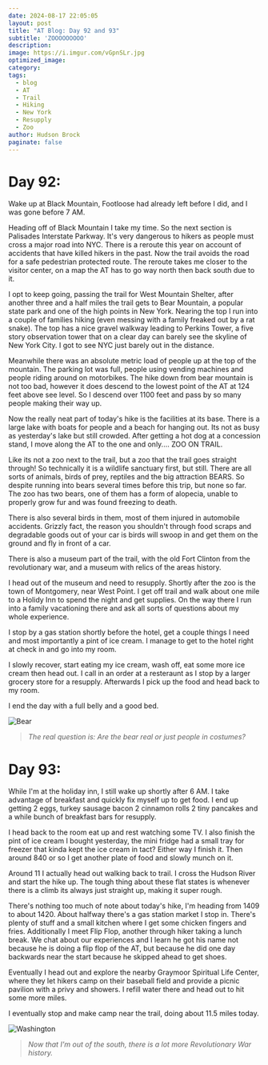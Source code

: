 ```yaml
---
date: 2024-08-17 22:05:05
layout: post
title: "AT Blog: Day 92 and 93"
subtitle: 'ZOOOOOOOOO'
description:
image: https://i.imgur.com/vGpnSLr.jpg
optimized_image: 
category:
tags:
  - blog
  - AT
  - Trail
  - Hiking
  - New York
  - Resupply
  - Zoo
author: Hudson Brock
paginate: false
---
```


# Day 92:

Wake up at Black Mountain, Footloose had already left before I did, and I was gone before 7 AM.

Heading off of Black Mountain I take my time. So the next section is Palisades Interstate Parkway. It's very dangerous to hikers as people must cross a major road into NYC. There is a reroute this year on account of accidents that have killed hikers in the past. Now the trail avoids the road for a safe pedestrian protected route. The reroute takes me closer to the visitor center, on a map the AT has to go way north then back south due to it.

I opt to keep going, passing the trail for West Mountain Shelter, after another three and a half miles the trail gets to Bear Mountain, a popular state park and one of the high points in New York. Nearing the top I run into a couple of families hiking (even messing with a family freaked out by a rat snake). The top has a nice gravel walkway leading to Perkins Tower, a five story observation tower that on a clear day can barely see the skyline of New York City. I got to see NYC just barely out in the distance.

Meanwhile there was an absolute metric load of people up at the top of the mountain. The parking lot was full, people using vending machines and people riding around on motorbikes. The hike down from bear mountain is not too bad, however it does descend to the lowest point of the AT at 124 feet above see level. So I descend over 1100 feet and pass by so many people making their way up.

Now the really neat part of today's hike is the facilities at its base. There is a large lake with boats for people and a beach for hanging out. Its not as busy as yesterday's lake but still crowded. After getting a hot dog at a concession stand, I move along the AT to the one and only.... ZOO ON TRAIL.

Like its not a zoo next to the trail, but a zoo that the trail goes straight through! So technically it is a wildlife sanctuary first, but still. There are all sorts of animals, birds of prey, reptiles and the big attraction BEARS. So despite running into bears several times before this trip, but none so far. The zoo has two bears, one of them has a form of alopecia, unable to properly grow fur and was found freezing to death. 

There is also several birds in them, most of them injured in automobile accidents. Grizzly fact, the reason you shouldn't through food scraps and degradable goods out of your car is birds will swoop in and get them on the ground and fly in front of a car.

There is also a museum part of the trail, with the old Fort Clinton from the revolutionary war, and a museum with relics of the areas history. 

I head out of the museum and need to resupply. Shortly after the zoo is the town of Montgomery, near West Point. I get off trail and walk about one mile to a Holidy Inn to spend the night and get supplies. On the way there I run into a family vacationing there and ask all sorts of questions about my whole experience.

I stop by a gas station shortly before the hotel, get a couple things I need and most importantly a pint of ice cream. I manage to get to the hotel right at check in and go into my room.

I slowly recover, start eating my ice cream, wash off, eat some more ice cream then head out. I call in an order at a resteraunt as I stop by a larger grocery store for a resupply. Afterwards I pick up the food and head back to my room.

I end the day with a full belly and a good bed.

![Bear](https://i.imgur.com/Nd9jdP8.jpg "The real question is: Are the bear real or just people in costumes?")

>*The real question is: Are the bear real or just people in costumes?*

# Day 93:

While I'm at the holiday inn, I still wake up shortly after 6 AM. I take advantage of breakfast and quickly fix myself up to get food. I end up getting 2 eggs, turkey sausage bacon 2 cinnamon rolls 2 tiny pancakes and a while bunch of breakfast bars for resupply.

I head back to the room eat up and rest watching some TV. I also finish the pint of ice cream I bought yesterday, the mini fridge had a small tray for freezer that kinda kept the ice cream in tact? Either way I finish it. Then around 840 or so I get another plate of food and slowly munch on it.

Around 11 I actually head out walking back to trail. I cross the Hudson River and start the hike up. The tough thing about these flat states is whenever there is a climb its always just straight up, making it super rough. 

There's nothing too much of note about today's hike, I'm heading from 1409 to about 1420. About halfway there's a gas station market I stop in. There's plenty of stuff and a small kitchen where I get some chicken fingers and fries. Additionally I meet Flip Flop, another through hiker taking a lunch break. We chat about our experiences and I learn he got his name not because he is doing a flip flop of the AT, but because he did one day backwards near the start because he skipped ahead to get shoes.

Eventually I head out and explore the nearby Graymoor Spiritual Life Center, where they let hikers camp on their baseball field and provide a picnic pavilion with a privy and showers. I refill water there and head out to hit some more miles.

I eventually stop and make camp near the trail, doing about 11.5 miles today.

![Washington](https://i.imgur.com/H4ZOEIK.jpg "Now that I'm out of the south, there is a lot more Revolutionary War history.")

>*Now that I'm out of the south, there is a lot more Revolutionary War history.*
